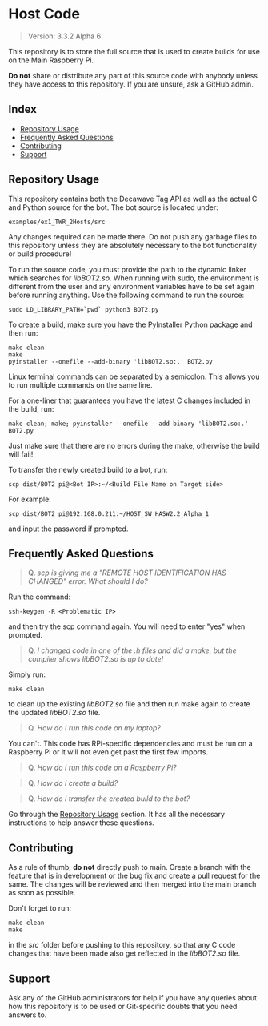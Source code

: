 # Host Code
> Version: 3.3.2 Alpha 6

This repository is to store the full source that is used to create builds for use on the Main Raspberry Pi.

**Do not** share or distribute any part of this source code with anybody unless they have access to this repository. If you are unsure, ask a GitHub admin.

## Index
- [Repository Usage](#repository-usage)
- [Frequently Asked Questions](#frequently-asked-questions)
- [Contributing](#contributing)
- [Support](#support)

## Repository Usage
This repository contains both the Decawave Tag API as well as the actual C and Python source for the bot. The bot source is located under:
```
examples/ex1_TWR_2Hosts/src
```
Any changes required can be made there. Do not push any garbage files to this repository unless they are absolutely necessary to the bot functionality or build procedure!

To run the source code, you must provide the path to the dynamic linker which searches for *libBOT2.so*. When running with sudo, the environment is different from the user and any environment variables have to be set again before running anything. Use the following command to run the source:
```
sudo LD_LIBRARY_PATH=`pwd` python3 BOT2.py
```

To create a build, make sure you have the PyInstaller Python package and then run:
```
make clean
make
pyinstaller --onefile --add-binary 'libBOT2.so:.' BOT2.py
```
Linux terminal commands can be separated by a semicolon. This allows you to run multiple commands on the same line.

For a one-liner that guarantees you have the latest C changes included in the build, run:
```
make clean; make; pyinstaller --onefile --add-binary 'libBOT2.so:.' BOT2.py
```
Just make sure that there are no errors during the make, otherwise the build will fail!

To transfer the newly created build to a bot, run:
```
scp dist/BOT2 pi@<Bot IP>:~/<Build File Name on Target side>
```
For example:
```
scp dist/BOT2 pi@192.168.0.211:~/HOST_SW_HASW2.2_Alpha_1
```
and input the password if prompted.

## Frequently Asked Questions
> Q. *scp is giving me a "REMOTE HOST IDENTIFICATION HAS CHANGED" error. What should I do?*

Run the command:
```
ssh-keygen -R <Problematic IP>
```
and then try the scp command again. You will need to enter "yes" when prompted.

> Q. *I changed code in one of the .h files and did a make, but the compiler shows libBOT2.so is up to date!*

Simply run:
```
make clean
```
to clean up the existing *libBOT2.so* file and then run make again to create the updated *libBOT2.so* file.

> Q. *How do I run this code on my laptop?*

You can't. This code has RPi-specific dependencies and must be run on a Raspberry Pi or it will not even get past the first few imports.

> Q. *How do I run this code on a Raspberry Pi?*

> Q. *How do I create a build?*

> Q. *How do I transfer the created build to the bot?*

Go through the [Repository Usage](#repository-usage) section. It has all the necessary instructions to help answer these questions.

## Contributing
As a rule of thumb, **do not** directly push to main. Create a branch with the feature that is in development or the bug fix and create a pull request for the same. The changes will be reviewed and then merged into the main branch as soon as possible.

Don't forget to run:
```
make clean
make
```
in the *src* folder before pushing to this repository, so that any C code changes that have been made also get reflected in the *libBOT2.so* file.

## Support
Ask any of the GitHub administrators for help if you have any queries about how this repository is to be used or Git-specific doubts that you need answers to.
